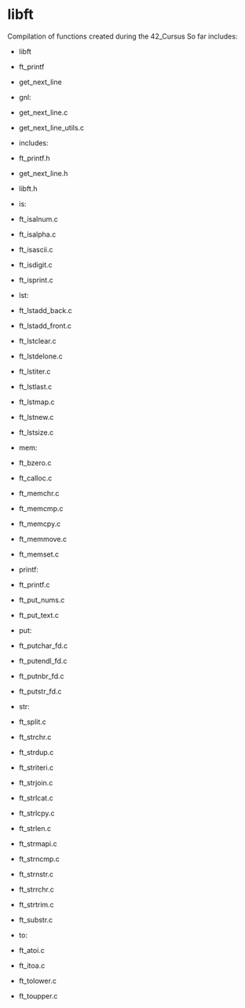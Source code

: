 # libft
Compilation of functions created during the 42_Cursus
So far includes:

- libft
- ft_printf
- get_next_line

- gnl:
- get_next_line.c
- get_next_line_utils.c

- includes:
- ft_printf.h
- get_next_line.h
- libft.h

- is:
- ft_isalnum.c
- ft_isalpha.c
- ft_isascii.c
- ft_isdigit.c
- ft_isprint.c

- lst:
- ft_lstadd_back.c
- ft_lstadd_front.c
- ft_lstclear.c
- ft_lstdelone.c
- ft_lstiter.c
- ft_lstlast.c
- ft_lstmap.c
- ft_lstnew.c
- ft_lstsize.c

- mem:
- ft_bzero.c
- ft_calloc.c
- ft_memchr.c
- ft_memcmp.c
- ft_memcpy.c
- ft_memmove.c
- ft_memset.c

- printf:
- ft_printf.c
- ft_put_nums.c
- ft_put_text.c

- put:
- ft_putchar_fd.c
- ft_putendl_fd.c
- ft_putnbr_fd.c
- ft_putstr_fd.c

- str:
- ft_split.c
- ft_strchr.c
- ft_strdup.c
- ft_striteri.c
- ft_strjoin.c
- ft_strlcat.c
- ft_strlcpy.c
- ft_strlen.c
- ft_strmapi.c
- ft_strncmp.c
- ft_strnstr.c
- ft_strrchr.c
- ft_strtrim.c
- ft_substr.c

- to:
- ft_atoi.c
- ft_itoa.c
- ft_tolower.c
- ft_toupper.c